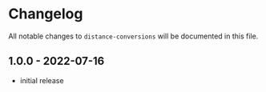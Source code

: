 # Changelog

All notable changes to `distance-conversions` will be documented in this file.

## 1.0.0 - 2022-07-16

- initial release
